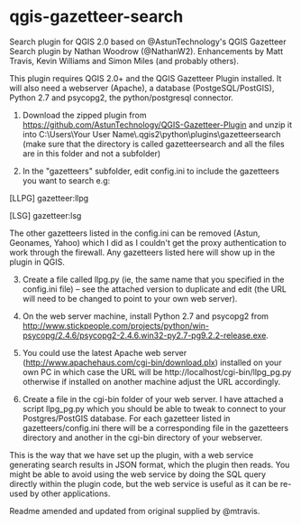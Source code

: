 qgis-gazetteer-search
=====================

Search plugin for QGIS 2.0 based on @AstunTechnology's QGIS Gazetteer Search plugin by Nathan Woodrow (@NathanW2). Enhancements by Matt Travis, Kevin Williams and Simon Miles (and probably others).

This plugin requires QGIS 2.0+ and the QGIS Gazetteer Plugin installed.  It will also need a webserver (Apache), a database (PostgeSQL/PostGIS), Python 2.7 and psycopg2, the python/postgresql connector.

1. Download the zipped plugin from https://github.com/AstunTechnology/QGIS-Gazetteer-Plugin and unzip it into C:\Users\Your User Name\\.qgis2\python\plugins\gazetteersearch (make sure that the directory is called gazetteersearch and all the files are in this folder and not a subfolder)

2. In the "gazetteers" subfolder, edit config.ini to include the gazetteers you want to search e.g:

  [LLPG]
  gazetteer:llpg
  
  [LSG]
  gazetteer:lsg

The other gazetteers listed in the config.ini can be removed (Astun, Geonames, Yahoo) which I did as I couldn't get the proxy authentication to work through the firewall.  Any gazetteers listed here will show up in the plugin in QGIS.

3. Create a file called llpg.py (ie, the same name that you specified in the config.ini file) – see the attached version to duplicate and edit (the URL will need to be changed to point to your own web server).

4. On the web server machine, install Python 2.7 and psycopg2 from http://www.stickpeople.com/projects/python/win-psycopg/2.4.6/psycopg2-2.4.6.win32-py2.7-pg9.2.2-release.exe.

5. You could use the latest Apache web server (http://www.apachehaus.com/cgi-bin/download.plx) installed on your own PC in which case the URL will be http://localhost/cgi-bin/llpg_pg.py otherwise if installed on another machine adjust the URL accordingly.

6. Create a file in the cgi-bin folder of your web server. I have attached a script llpg_pg.py which you should be able to tweak to connect to your Postgres/PostGIS database. For each gazetteer listed in gazetteers/config.ini there will be a corresponding file in the gazetteers directory and another in the cgi-bin directory of your webserver.

This is the way that we have set up the plugin, with a web service generating search results in JSON format, which the plugin then reads.  You might be able to avoid using the web service by doing the SQL query directly within the plugin code, but the web service is useful as it can be re-used by other applications.

Readme amended and updated from original supplied by @mtravis.
